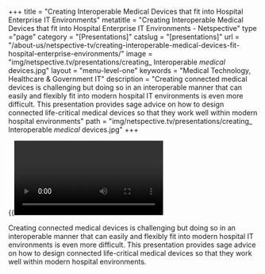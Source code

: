 +++
title = "Creating Interoperable Medical Devices that fit into Hospital Enterprise IT Environments"
metatitle = "Creating Interoperable Medical Devices that fit into Hospital Enterprise IT Environments - Netspective"
type ="page"
category = "[Presentations]"
catslug = "[presentations]"
url = "/about-us/netspective-tv/creating-interoperable-medical-devices-fit-hospital-enterprise-environments/"
image = "img/netspective.tv/presentations/creating_ Interoperable _medical_ devices.jpg"
layout = "menu-level-one"
keywords = "Medical Technology, Healthcare & Government IT"
description = "Creating connected medical devices is challenging but doing so in an interoperable manner that can easily and flexibly fit into modern hospital IT environments is even more difficult. This presentation provides sage advice on how to design connected life-critical medical devices so that they work well within modern hospital environments"
path = "img/netspective.tv/presentations/creating_ Interoperable _medical_ devices.jpg"
+++

{{<video e8d29a500332013137722281cf926402>}}

Creating connected medical devices is challenging but doing so in an interoperable manner that can easily and flexibly fit into modern hospital IT environments is even more difficult. This presentation provides sage advice on how to design connected life-critical medical devices so that they work well within modern hospital environments.